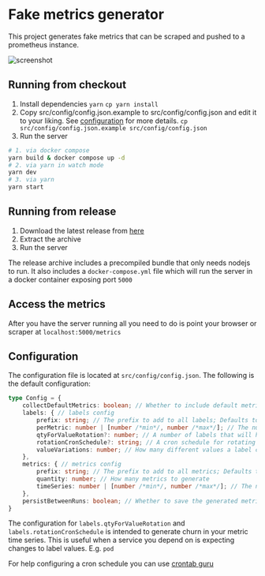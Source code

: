 # Fake metrics generator

This project generates fake metrics that can be scraped and pushed to a prometheus instance.

![screenshot](./docs/img/fake-metrics.png)

## Running from checkout

1. Install dependencies `yarn`
  `cp yarn install`
3. Copy src/config/config.json.example to src/config/config.json and edit it to your liking.
   See [configuration](#configuration) for more details.
   `cp src/config/config.json.example src/config/config.json`
4. Run the server

```bash
# 1. via docker compose
yarn build & docker compose up -d
# 2. via yarn in watch mode
yarn dev
# 3. via yarn
yarn start
```

## Running from release

1. Download the latest release from [here](https://github.com/grafana/fake-metrics-generator/releases)
2. Extract the archive
3. Run the server

The release archive includes a precompiled bundle that only needs nodejs to run. It also includes a `docker-compose.yml`
file which will run the server in a docker container exposing port `5000`

## Access the metrics

After you have the server running all you need to do is point your browser or scraper at `localhost:5000/metrics`

## Configuration

The configuration file is located at `src/config/config.json`. The following is the default configuration:

```typescript
type Config = {
    collectDefaultMetrics: boolean; // Whether to include default metrics for prom-client
    labels: { // labels config
        prefix: string; // The prefix to add to all labels; Defaults to "fake", set to '' to disable
        perMetric: number | [number /*min*/, number /*max*/]; // The number of labels to generate per metric can be a range
        qtyForValueRotation?: number; // A number of labels that will have their values rotated on a cron schedule
        rotationCronSchedule?: string; // A cron schedule for rotating the values of labels defaults to every 6 hours
        valueVariations: number; // How many different values a label can have
    },
    metrics: { // metrics config
        prefix: string; // The prefix to add to all metrics; Defaults to "fake_", set to '' to disable
        quantity: number; // How many metrics to generate
        timeSeries: number | [number /*min*/, number /*max*/]; // The number of time series to generate per metric can be a range
    },
    persistBetweenRuns: boolean; // Whether to save the generated metrics and labels to a file to use on a future run
}
```

The configuration for `labels.qtyForValueRotation` and `labels.rotationCronSchedule` is intended to generate churn in your metric time
series. This is useful when a service you depend on is expecting changes to label values. E.g. `pod`

For help configuring a cron schedule you can use [crontab guru](https://crontab.guru/)
